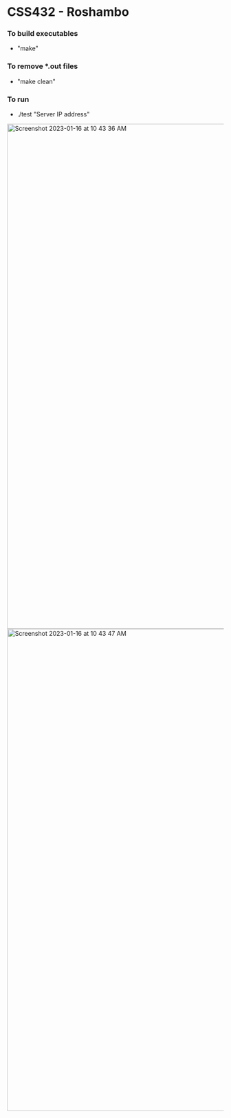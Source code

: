 # CSS432 - Roshambo

### To build executables
   - "make"

### To remove *.out files
   - "make clean"

### To run
   - ./test "Server IP address"


<img width="1173" alt="Screenshot 2023-01-16 at 10 43 36 AM" src="https://user-images.githubusercontent.com/77636982/212747324-23aad9ab-4b6d-4ff2-b383-83c64c3689fe.png">
<img width="1120" alt="Screenshot 2023-01-16 at 10 43 47 AM" src="https://user-images.githubusercontent.com/77636982/212747336-eb66f04d-8135-4d95-ae62-66a0dea30381.png">
